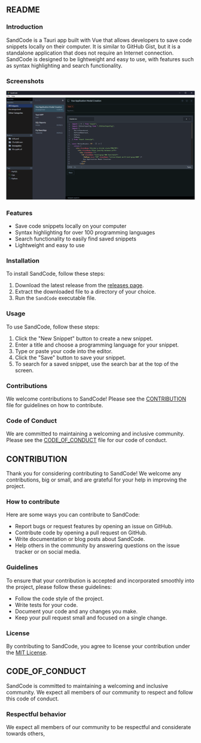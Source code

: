 ## README

### Introduction

SandCode is a Tauri app built with Vue that allows developers to save code snippets locally on their computer. It is similar to GitHub Gist, but it is a standalone application that does not require an Internet connection. SandCode is designed to be lightweight and easy to use, with features such as syntax highlighting and search functionality.

### Screenshots

![DarkMode](https://github.com/Fanaperana/SandCode/blob/master/screenshots/darkmode-sandcode.png)

### Features

- Save code snippets locally on your computer
- Syntax highlighting for over 100 programming languages
- Search functionality to easily find saved snippets
- Lightweight and easy to use

### Installation

To install SandCode, follow these steps:

1. Download the latest release from the [releases page](https://github.com/Fanaperana/SandCode/releases).
2. Extract the downloaded file to a directory of your choice.
3. Run the `SandCode` executable file.

### Usage

To use SandCode, follow these steps:

1. Click the "New Snippet" button to create a new snippet.
2. Enter a title and choose a programming language for your snippet.
3. Type or paste your code into the editor.
4. Click the "Save" button to save your snippet.
5. To search for a saved snippet, use the search bar at the top of the screen.

### Contributions

We welcome contributions to SandCode! Please see the [CONTRIBUTION](https://github.com/Fanaperana/SandCode/blob/master/CONTRIBUTION.md) file for guidelines on how to contribute.

### Code of Conduct

We are committed to maintaining a welcoming and inclusive community. Please see the [CODE_OF_CONDUCT](https://github.com/Fanaperana/SandCode/blob/master/CODE_OF_CONDUCT.md) file for our code of conduct.

## CONTRIBUTION

Thank you for considering contributing to SandCode! We welcome any contributions, big or small, and are grateful for your help in improving the project.

### How to contribute

Here are some ways you can contribute to SandCode:

- Report bugs or request features by opening an issue on GitHub.
- Contribute code by opening a pull request on GitHub.
- Write documentation or blog posts about SandCode.
- Help others in the community by answering questions on the issue tracker or on social media.

### Guidelines

To ensure that your contribution is accepted and incorporated smoothly into the project, please follow these guidelines:

- Follow the code style of the project.
- Write tests for your code.
- Document your code and any changes you make.
- Keep your pull request small and focused on a single change.

### License

By contributing to SandCode, you agree to license your contribution under the [MIT License](https://github.com/Fanaperana/SandCode/blob/master/LICENSE).

## CODE_OF_CONDUCT

SandCode is committed to maintaining a welcoming and inclusive community. We expect all members of our community to respect and follow this code of conduct.

### Respectful behavior

We expect all members of our community to be respectful and considerate towards others,